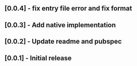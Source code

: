 ## [0.0.4] - fix entry file error and fix format

## [0.0.3] - Add native implementation

## [0.0.2] - Update readme and pubspec

## [0.0.1] - Initial release
